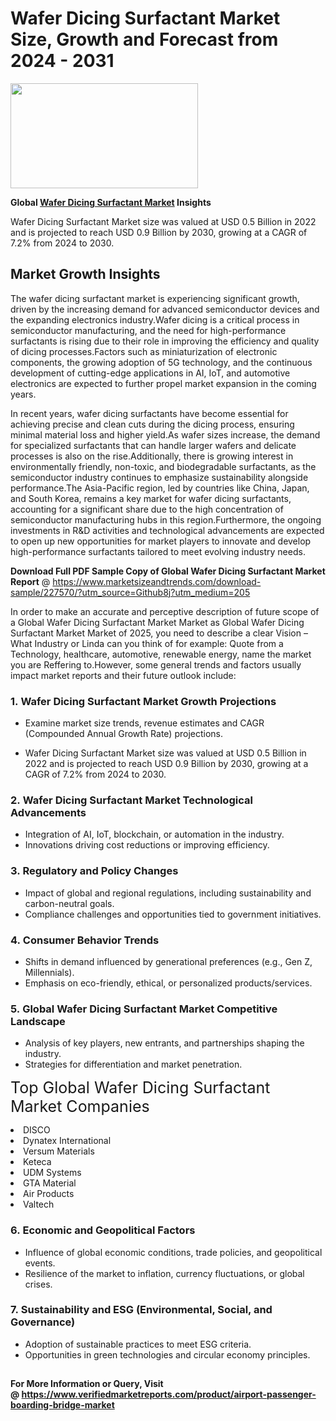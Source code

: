 <H1>Wafer Dicing Surfactant Market Size, Growth and Forecast from 2024 - 2031</H1><img class="aligncenter size-medium wp-image-584254" src="https://thirdeyenews.in/wp-content/uploads/2024/09/Global-Market-Research-300x168.jpeg" alt="" width="300" height="168" /><p><strong>Global&nbsp;<a href="https://www.marketsizeandtrends.com/download-sample/227570/?utm_source=Github8j?utm_medium=205">Wafer Dicing Surfactant Market</a> Insights</strong></p><p>Wafer Dicing Surfactant Market size was valued at USD 0.5 Billion in 2022 and is projected to reach USD 0.9 Billion by 2030, growing at a CAGR of 7.2% from 2024 to 2030.</p><p><h2>Market Growth Insights</h2> <p>The wafer dicing surfactant market is experiencing significant growth, driven by the increasing demand for advanced semiconductor devices and the expanding electronics industry.Wafer dicing is a critical process in semiconductor manufacturing, and the need for high-performance surfactants is rising due to their role in improving the efficiency and quality of dicing processes.Factors such as miniaturization of electronic components, the growing adoption of 5G technology, and the continuous development of cutting-edge applications in AI, IoT, and automotive electronics are expected to further propel market expansion in the coming years.</p> <p></p> <p>In recent years, wafer dicing surfactants have become essential for achieving precise and clean cuts during the dicing process, ensuring minimal material loss and higher yield.As wafer sizes increase, the demand for specialized surfactants that can handle larger wafers and delicate processes is also on the rise.Additionally, there is growing interest in environmentally friendly, non-toxic, and biodegradable surfactants, as the semiconductor industry continues to emphasize sustainability alongside performance.The Asia-Pacific region, led by countries like China, Japan, and South Korea, remains a key market for wafer dicing surfactants, accounting for a significant share due to the high concentration of semiconductor manufacturing hubs in this region.Furthermore, the ongoing investments in R&D activities and technological advancements are expected to open up new opportunities for market players to innovate and develop high-performance surfactants tailored to meet evolving industry needs.</p> <p></p><p><span class=""><strong>Download Full PDF Sample Copy of Global Wafer Dicing Surfactant Market Report</strong> @ <a href="https://www.marketsizeandtrends.com/download-sample/227570/?utm_source=Github8j?utm_medium=205" target="_blank">https://www.marketsizeandtrends.com/download-sample/227570/?utm_source=Github8j?utm_medium=205</a></span></p><p>In order to make an accurate and perceptive description of future scope of a Global&nbsp;Wafer Dicing Surfactant Market Market as Global&nbsp;Wafer Dicing Surfactant Market Market of 2025, you need to describe a clear Vision &ndash; What Industry or Linda can you think of for example: Quote from a Technology, healthcare, automotive, renewable energy, name the market you are Reffering to.However, some general trends and factors usually impact market reports and their future outlook include:</p><h3>1.&nbsp;<strong>Wafer Dicing Surfactant Market Growth Projections</strong></h3><ul><li>Examine market size trends, revenue estimates and CAGR (Compounded Annual Growth Rate) projections.</li><li><p>Wafer Dicing Surfactant Market size was valued at USD 0.5 Billion in 2022 and is projected to reach USD 0.9 Billion by 2030, growing at a CAGR of 7.2% from 2024 to 2030.</p></li></ul><h3>2.&nbsp;<strong>Wafer Dicing Surfactant Market Technological Advancements</strong></h3><ul><li>Integration of AI, IoT, blockchain, or automation in the industry.</li><li>Innovations driving cost reductions or improving efficiency.</li></ul><h3>3.&nbsp;<strong>Regulatory and Policy Changes</strong></h3><ul><li>Impact of global and regional regulations, including sustainability and carbon-neutral goals.</li><li>Compliance challenges and opportunities tied to government initiatives.</li></ul><h3>4.&nbsp;<strong>Consumer Behavior Trends</strong></h3><ul><li>Shifts in demand influenced by generational preferences (e.g., Gen Z, Millennials).</li><li>Emphasis on eco-friendly, ethical, or personalized products/services.</li></ul><h3>5.&nbsp;<strong>Global Wafer Dicing Surfactant Market Competitive Landscape</strong></h3><ul><li>Analysis of key players, new entrants, and partnerships shaping the industry.</li><li>Strategies for differentiation and market penetration.</li></ul><p data-pm-slice="1 1 []"><span style="color: inherit; font-family: inherit; font-size: 25px;">Top Global Wafer Dicing Surfactant Market Companies</span></p><div class="" data-test-id=""><p><li>DISCO</li><li> Dynatex International</li><li> Versum Materials</li><li> Keteca</li><li> UDM Systems</li><li> GTA Material</li><li> Air Products</li><li> Valtech</li></p></div><h3>6.&nbsp;<strong>Economic and Geopolitical Factors</strong></h3><ul><li>Influence of global economic conditions, trade policies, and geopolitical events.</li><li>Resilience of the market to inflation, currency fluctuations, or global crises.</li></ul><h3>7.&nbsp;<strong>Sustainability and ESG (Environmental, Social, and Governance)</strong></h3><ul><li>Adoption of sustainable practices to meet ESG criteria.</li><li>Opportunities in green technologies and circular economy principles.</li></ul><h2><strong style="font-size: 14px;">For More Information or Query, Visit @&nbsp;</strong><a style="background-color: #ffffff; font-size: 14px;" href="https://www.marketsizeandtrends.com/report/wafer-dicing-surfactant-market/" target="_blank">https://www.verifiedmarketreports.com/product/airport-passenger-boarding-bridge-market</a></h2>
